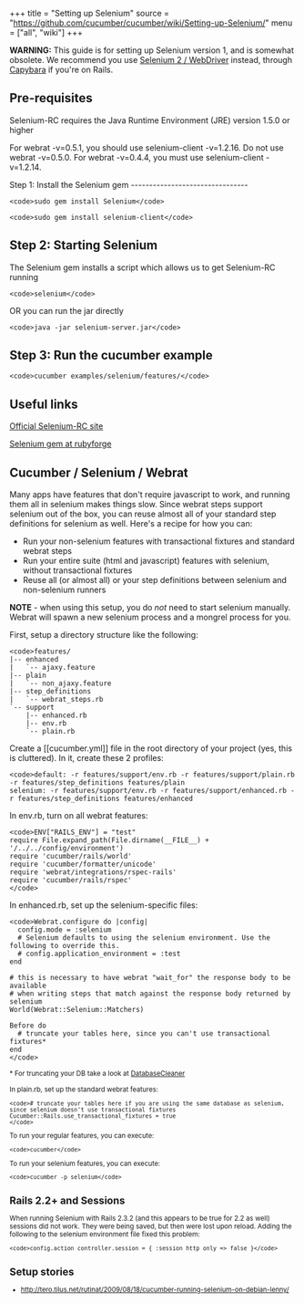 +++
title = "Setting up Selenium"
source = "https://github.com/cucumber/cucumber/wiki/Setting-up-Selenium/"
menu = ["all", "wiki"]
+++

**WARNING:** This guide is for setting up Selenium version 1, and is somewhat obsolete. We recommend you use [Selenium 2 / WebDriver](http://rubygems.org/gems/selenium-webdriver) instead, through [Capybara](https://rubygems.org/gems/capybara) if you're on Rails.

Pre-requisites
--------------

Selenium-RC requires the Java Runtime Environment (JRE) version 1.5.0 or higher

<p>
For webrat -v=0.5.1, you should use selenium-client -v=1.2.16. Do not use webrat -v=0.5.0. For webrat -v=0.4.4, you must use selenium-client -v=1.2.14.

</p>
Step 1: Install the Selenium gem
--------------------------------

    <code>sudo gem install Selenium</code>

    <code>sudo gem install selenium-client</code>

Step 2: Starting Selenium
-------------------------

The Selenium gem installs a script which allows us to get Selenium-RC running

    <code>selenium</code>

OR
you can run the jar directly

    <code>java -jar selenium-server.jar</code>

Step 3: Run the cucumber example
--------------------------------

    <code>cucumber examples/selenium/features/</code>

Useful links
------------

[Official Selenium-RC site](http://seleniumhq.org/projects/remote-control/)

[Selenium gem at rubyforge](http://selenium.rubyforge.org/)

Cucumber / Selenium / Webrat
----------------------------

Many apps have features that don't require javascript to work, and running them all in selenium makes things slow. Since webrat steps support selenium out of the box, you can reuse almost all of your standard step definitions for selenium as well. Here's a recipe for how you can:

-   Run your non-selenium features with transactional fixtures and standard webrat steps
-   Run your entire suite (html and javascript) features with selenium, without transactional fixtures
-   Reuse all (or almost all) or your step definitions between selenium and non-selenium runners

**NOTE** - when using this setup, you do *not* need to start selenium manually. Webrat will spawn a new selenium process and a mongrel process for you.

First, setup a directory structure like the following:

    <code>features/
    |-- enhanced
    |   `-- ajaxy.feature
    |-- plain
    |   `-- non_ajaxy.feature
    |-- step_definitions
    |   `-- webrat_steps.rb
    `-- support
        |-- enhanced.rb
        |-- env.rb
        `-- plain.rb

</code>

Create a \[\[cucumber.yml\]\] file in the root directory of your project (yes, this is cluttered). In it, create these 2 profiles:

    <code>default: -r features/support/env.rb -r features/support/plain.rb -r features/step_definitions features/plain
    selenium: -r features/support/env.rb -r features/support/enhanced.rb -r features/step_definitions features/enhanced

</code>

In env.rb, turn on all webrat features:

    <code>ENV["RAILS_ENV"] = "test"
    require File.expand_path(File.dirname(__FILE__) + '/../../config/environment')
    require 'cucumber/rails/world'
    require 'cucumber/formatter/unicode'
    require 'webrat/integrations/rspec-rails'
    require 'cucumber/rails/rspec'
    </code>

In enhanced.rb, set up the selenium-specific files:

    <code>Webrat.configure do |config|
      config.mode = :selenium
      # Selenium defaults to using the selenium environment. Use the following to override this.
      # config.application_environment = :test
    end

    # this is necessary to have webrat "wait_for" the response body to be available
    # when writing steps that match against the response body returned by selenium
    World(Webrat::Selenium::Matchers)

    Before do
      # truncate your tables here, since you can't use transactional fixtures*
    end
    </code>

<small>\* For truncating your DB take a look at [DatabaseCleaner](http://github.com/bmabey/database_cleaner/tree/master</small>)

In plain.rb, set up the standard webrat features:

    <code># truncate your tables here if you are using the same database as selenium, since selenium doesn't use transactional fixtures
    Cucumber::Rails.use_transactional_fixtures = true
    </code>

To run your regular features, you can execute:

    <code>cucumber</code>

To run your selenium features, you can execute:

    <code>cucumber -p selenium</code>

Rails 2.2+ and Sessions
-----------------------

When running Selenium with Rails 2.3.2 (and this appears to be true for 2.2 as well) sessions did not work. They were being saved, but then were lost upon reload. Adding the following to the selenium environment file fixed this problem:

    <code>config.action_controller.session = { :session_http_only => false }</code>

Setup stories
-------------

-   <http://tero.tilus.net/rutinat/2009/08/18/cucumber-running-selenium-on-debian-lenny/>
